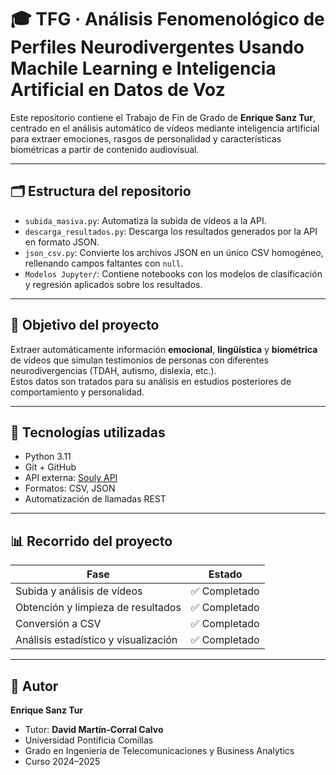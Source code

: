 # 🎓 TFG · Análisis Fenomenológico de Perfiles Neurodivergentes Usando Machile Learning e Inteligencia Artificial en Datos de Voz

Este repositorio contiene el Trabajo de Fin de Grado de **Enrique Sanz Tur**, centrado en el análisis automático de vídeos mediante inteligencia artificial para extraer emociones, rasgos de personalidad y características biométricas a partir de contenido audiovisual.

---

## 🗂️ Estructura del repositorio

- `subida_masiva.py`: Automatiza la subida de vídeos a la API.
- `descarga_resultados.py`: Descarga los resultados generados por la API en formato JSON.
- `json_csv.py`: Convierte los archivos JSON en un único CSV homogéneo, rellenando campos faltantes con `null`.
- `Modelos Jupyter/`: Contiene notebooks con los modelos de clasificación y regresión aplicados sobre los resultados.

---

## 🎯 Objetivo del proyecto

Extraer automáticamente información **emocional**, **lingüística** y **biométrica** de vídeos que simulan testimonios de personas con diferentes neurodivergencias (TDAH, autismo, dislexia, etc.).  
Estos datos son tratados para su análisis en estudios posteriores de comportamiento y personalidad.

---

## 🧰 Tecnologías utilizadas

- Python 3.11  
- Git + GitHub  
- API externa: [Souly API](https://heratropic-main-c6b0aae.d2.zuplo.dev/)  
- Formatos: CSV, JSON  
- Automatización de llamadas REST

---

## 📊 Recorrido del proyecto

| Fase                                 | Estado     |
|--------------------------------------|------------|
| Subida y análisis de vídeos          | ✅ Completado |
| Obtención y limpieza de resultados   | ✅ Completado |
| Conversión a CSV                     | ✅ Completado |
| Análisis estadístico y visualización | ✅ Completado |

---

## 👤 Autor

**Enrique Sanz Tur** 
- Tutor: **David Martín-Corral Calvo**
- Universidad Pontificia Comillas
- Grado en Ingeniería de Telecomunicaciones y Business Analytics 
- Curso 2024–2025
